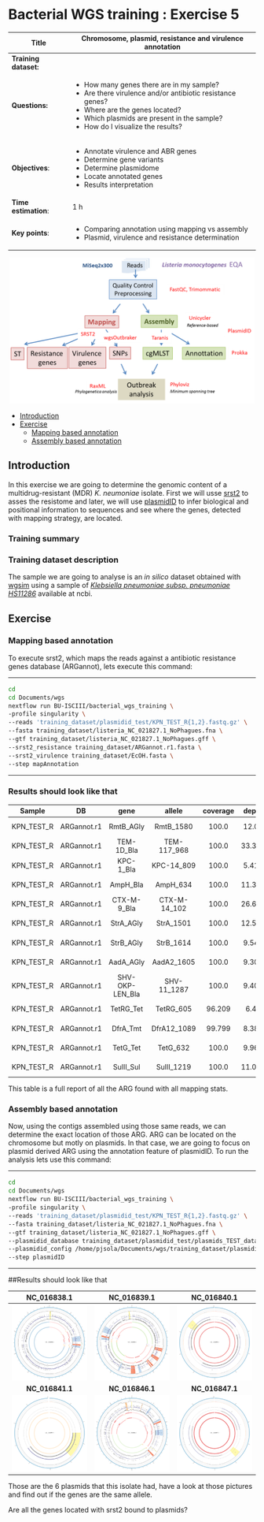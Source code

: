 # Bacterial WGS training : Exercise 5

|**Title**| Chromosome, plasmid, resistance and virulence annotation|
|---------|-------------------------------------------|
|**Training dataset:**|                                |
|**Questions:**| <ul><li>How many genes there are in my sample?</li><li>Are there virulence and/or antibiotic resistance genes?</li><li>Where are the genes located?</li><li>Which plasmids are present in the sample?</li><li>How do I visualize the results?</li></ul>|
|**Objectives**:|<ul><li>Annotate virulence and ABR genes</li><li>Determine gene variants</li><li>Determine plasmidome</li><li>Locate annotated genes</li><li>Results interpretation</li></ul>|  
|**Time estimation**:| 1 h|
|**Key points**:|<ul><li>Comparing annotation using mapping vs assembly</li><li>Plasmid, virulence and resistance determination</li></ul>|
  
  <p align="center"><img src="img/bacterial_wgs_training.png" alt="Fastqc_1" width="500"></p>

  
- [Introduction](#introduction)
- [Exercise](#exercise)
    - [Mapping based annotation](#mapping-based-annotation)
    - [Assembly based annotation](#assembly-based-annotation)

## Introduction

In this exercise we are going to determine the genomic content of a multidrug-resistant (MDR) *K. neumoniae* isolate.
First we will usse [srst2](https://github.com/katholt/srst2) to asses the resistome and later, we will use [plasmidID](https://github.com/BU-ISCIII/plasmidID) to infer biological and positional information to sequences and see where the genes, detected with mapping strategy, are located.

### Training summary


### Training dataset description
The sample we are going to analyse is an *in silico* dataset obtained with [wgsim](https://github.com/lh3/wgsim) using a sample of [*Klebsiella pneumoniae subsp. pneumoniae HS11286*](https://www.ncbi.nlm.nih.gov/genome/?term=klebsiella+pneumoniae) available at ncbi.


## Exercise

### Mapping based annotation

To execute srst2, which maps the reads against a antibiotic resistance genes database (ARGannot), lets execute this command:

------

```Bash
cd
cd Documents/wgs
nextflow run BU-ISCIII/bacterial_wgs_training \
-profile singularity \
--reads 'training_dataset/plasmidid_test/KPN_TEST_R{1,2}.fastq.gz' \
--fasta training_dataset/listeria_NC_021827.1_NoPhagues.fna \
--gtf training_dataset/listeria_NC_021827.1_NoPhagues.gff \
--srst2_resistance training_dataset/ARGannot.r1.fasta \
--srst2_virulence training_dataset/EcOH.fasta \
--step mapAnnotation
```
------


### Results should look like that


| Sample | DB | gene | allele | coverage | depth | diffs | uncertainty | divergence | length | maxMAF | clusterid | seqid | annotation |
| :---: | :---: | :---: | :---: | :---: | :---: | :---: | :---: | :---: | :---: | :---: | :---: | :---: | :---: |
| KPN_TEST_R | ARGannot.r1 | RmtB_AGly | RmtB_1580 | 100.0 | 12.09 | 1snp |  | 0.132 | 756 | 0.125 | 309 | 1580 | no;no;RmtB;AGly;AB263754;2843-3598;756 |
| KPN_TEST_R | ARGannot.r1 | TEM-1D_Bla | TEM-117_968 | 100.0 | 33.386 | 2snp |  | 0.262 | 764 | 0.382 | 205 | 968 | no;no;TEM-117;Bla;AY130282;1-764;764 |
| KPN_TEST_R | ARGannot.r1 | KPC-1_Bla | KPC-14_809 | 100.0 | 5.412 | 1indel |  | 0.0 | 876 | 0.333 | 184 | 809 | no;no;KPC-14;Bla;JX524191;396-1271;876 |
| KPN_TEST_R | ARGannot.r1 | AmpH_Bla | AmpH_634 | 100.0 | 11.373 | 14snp |  | 1.206 | 1161 | 0.143 | 86 | 634 | no;no;AmpH;Bla;CP003785;4208384-4209544;1161 |
| KPN_TEST_R | ARGannot.r1 | CTX-M-9_Bla | CTX-M-14_102 | 100.0 | 26.676 | 1snp |  | 0.114 | 876 | 0.412 | 190 | 102 | no;yes;CTX-M-14;Bla;AF252622;1741-2616;876 |
| KPN_TEST_R | ARGannot.r1 | StrA_AGly | StrA_1501 | 100.0 | 12.502 | 2snp |  | 0.249 | 804 | 0.167 | 263 | 1501 | no;no;StrA;AGly;AJ627643;3725-4528;804 |
| KPN_TEST_R | ARGannot.r1 | StrB_AGly | StrB_1614 | 100.0 | 9.545 | 1snp |  | 0.119 | 837 | 0.167 | 227 | 1614 | no;no;StrB;AGly;KR091911;169145-169981;837 |
| KPN_TEST_R | ARGannot.r1 | AadA_AGly | AadA2_1605 | 100.0 | 9.306 | 2snp |  | 0.256 | 780 | 0.167 | 229 | 1605 | yes;no;AadA2;AGly;X68227;166-945;780 |
| KPN_TEST_R | ARGannot.r1 | SHV-OKP-LEN_Bla | SHV-11_1287 | 100.0 | 9.401 |  |  | 0.0 | 861 | 0.143 | 164 | 1287 | yes;no;SHV-11;Bla;HM751098;1-861;861 |
| KPN_TEST_R | ARGannot.r1 | TetRG_Tet | TetRG_605 | 96.209 | 6.48 | 10snp24holes | edge0.0 | 1.642 | 633 | 0.5 | 373 | 605 | no;no;TetRG;Tet;S52438;113-745;633 |
| KPN_TEST_R | ARGannot.r1 | DfrA_Tmt | DfrA12_1089 | 99.799 | 8.389 | 1indel |  | 0.0 | 498 | 0.143 | 418 | 1089 | yes;no;DfrA12;Tmt;Z21672;310-807;498 |
| KPN_TEST_R | ARGannot.r1 | TetG_Tet | TetG_632 | 100.0 | 9.963 |  |  | 0.0 | 1176 | 0.25 | 80 | 632 | no;no;TetG;Tet;NC_010410;3672607-3671432;1176 |
| KPN_TEST_R | ARGannot.r1 | SulII_Sul | SulII_1219 | 100.0 | 11.094 | 1snp |  | 0.123 | 816 | 0.2 | 256 | 1219 | no;no;SulII;Sul;KR091911;167466-168281;816 |


This table is a full report of all the ARG found with all mapping stats.

### Assembly based annotation

Now, using the contigs assembled using those same reads, we can determine the exact location of those ARG. ARG can be located on the chromosome but motly on plasmids. In that case, we are going to focus on plasmid derived ARG using the annotation feature of plasmidID. To run the analysis lets use this command:

------

```Bash
cd
cd Documents/wgs
nextflow run BU-ISCIII/bacterial_wgs_training \
-profile singularity \
--reads 'training_dataset/plasmidid_test/KPN_TEST_R{1,2}.fastq.gz' \
--fasta training_dataset/listeria_NC_021827.1_NoPhagues.fna \
--gtf training_dataset/listeria_NC_021827.1_NoPhagues.gff \
--plasmidid_database training_dataset/plasmidid_test/plasmids_TEST_database.fasta \
--plasmidid_config /home/pjsola/Documents/wgs/training_dataset/plasmidid_test/plasmidid_config.txt \
--step plasmidID
```

------


##Results should look like that

| NC_016838.1 | NC_016839.1 | NC_016840.1 |
| :---: | :---: | :---: | 
| ![](https://github.com/BU-ISCIII/bacterial_wgs_training/blob/master/exercises/img/KPN_TEST_R_paired_NC_016838.1.png) | ![](https://github.com/BU-ISCIII/bacterial_wgs_training/blob/master/exercises/img/KPN_TEST_R_paired_NC_016839.1.png) | ![](https://github.com/BU-ISCIII/bacterial_wgs_training/blob/master/exercises/img/KPN15_000240185_NC_016840.1.png) | 
| **NC_016841.1** | **NC_016846.1** | **NC_016847.1** |
![](https://github.com/BU-ISCIII/bacterial_wgs_training/blob/master/exercises/img/KPN15_000240185_NC_016841.1.png) | ![](https://github.com/BU-ISCIII/bacterial_wgs_training/blob/master/exercises/img/KPN_TEST_R_paired_NC_016846.1.png) | ![](https://github.com/BU-ISCIII/bacterial_wgs_training/blob/master/exercises/img/KPN15_000240185_NC_016847.1.png) |

Those are the 6 plasmids that this isolate had, have a look at those pictures and find out if the genes are the same allele. 

Are all the genes located with srst2 bound to plasmids?
